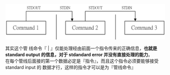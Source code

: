 ![](/pics/管线.png)

其实这个管 线命令『 \| 』仅能处理经由前面一个指令传来的正确信息，**也就是 standard output 的信息，对于 stdandard error 并没有直接处理的能力**。  
在每个管线后面接的第一个数据必定是『指令』，而且这个指令必须要能够接受 standard input 的 数据才行，这样的指令才可以是为『管线命令』

